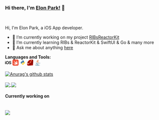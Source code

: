 ### Hi there, I'm [Elon Park!](https://elonpark.github.io) 👋

<br />

Hi, I'm Elon Park, a iOS App developer.

- 🔭 I’m currently working on my project [RIBsReactorKit](https://github.com/ElonPark/RIBsReactorKit)
- 🌱 I’m currently learning RIBs & ReactorKit & SwiftUI & Go & many more
- 💬 Ask me about anything [here](https://github.com/ElonPark/ElonPark/issues)

**Languages and Tools:**  
<code><img height="20" src="https://raw.githubusercontent.com/github/explore/5c058a388828bb5fde0bcafd4bc867b5bb3f26f3/topics/ios/ios.png"></code>
<code><img height="20" src="https://raw.githubusercontent.com/github/explore/80688e429a7d4ef2fca1e82350fe8e3517d3494d/topics/swift/swift.png"></code>
<code><img height="20" src="https://raw.githubusercontent.com/github/explore/80688e429a7d4ef2fca1e82350fe8e3517d3494d/topics/python/python.png"></code>
<code><img height="20" src="https://raw.githubusercontent.com/github/explore/80688e429a7d4ef2fca1e82350fe8e3517d3494d/topics/ruby/ruby.png"></code>
<code><img height="20" src="https://raw.githubusercontent.com/github/explore/5c058a388828bb5fde0bcafd4bc867b5bb3f26f3/topics/java/java.png"></code>

<a href="https://github.com/anuraghazra/github-readme-stats">
  <img align="center" src="https://github-readme-stats.vercel.app/api?username=ElonPark&show_icons=true&theme=radical&line_height=27" alt="Anurag's github stats" />
</a>
<br />
<br />   
<a href="https://github.com/ElonPark/EPLogger">
  <img align="center" src="https://github-readme-stats.vercel.app/api/pin/?username=ElonPark&repo=EPLogger&theme=radical" />
</a>
<a href="https://github.com/ElonPark/AttributedStringSugarr">
  <img align="center" src="https://github-readme-stats.vercel.app/api/pin/?username=ElonPark&repo=AttributedStringSugar&theme=radical" />
</a>

#### Currently working on
<br />
<a href="https://github.com/ElonPark/RIBsReactorKit">
  <img align="center" src="https://github-readme-stats.vercel.app/api/pin/?username=ElonPark&repo=RIBsReactorKit&theme=radical" />
</a> 
